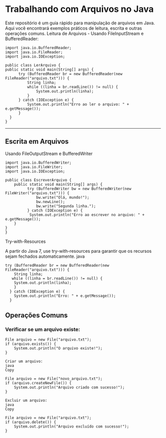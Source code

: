 # Trabalhando com Arquivos no Java

Este repositório é um guia rápido para manipulação de arquivos em Java. Aqui você encontrará exemplos práticos de leitura, escrita e outras operações comuns.
Leitura de Arquivos - Usando FileInputStream e BufferedReader:


    import java.io.BufferedReader;
    import java.io.FileReader;
    import java.io.IOException;

    public class LerArquivo {
    public static void main(String[] args) {
          try (BufferedReader br = new BufferedReader(new FileReader("arquivo.txt"))) {
              String linha;
              while ((linha = br.readLine()) != null) {
                  System.out.println(linha);
              }
          } catch (IOException e) {
              System.out.println("Erro ao ler o arquivo: " + e.getMessage());
          }
      }
    }
***
## Escrita em Arquivos
Usando FileOutputStream e BufferedWriter


    import java.io.BufferedWriter;
    import java.io.FileWriter;
    import java.io.IOException;

    public class EscreverArquivo {
        public static void main(String[] args) {
              try (BufferedWriter bw = new BufferedWriter(new FileWriter("arquivo.txt"))) {
                  bw.write("Olá, mundo!");
                  bw.newLine();
                  bw.write("Segunda linha.");
              } catch (IOException e) {
               System.out.println("Erro ao escrever no arquivo: " + e.getMessage());
        }
    }
    }

Try-with-Resources

A partir do Java 7, use try-with-resources para garantir que os recursos sejam fechados automaticamente.
java


    try (BufferedReader br = new BufferedReader(new FileReader("arquivo.txt"))) {
        String linha;
       while ((linha = br.readLine()) != null) {
        System.out.println(linha);
        }
      } catch (IOException e) {
        System.out.println("Erro: " + e.getMessage());
      }

## Operações Comuns

### Verificar se um arquivo existe:
  

    File arquivo = new File("arquivo.txt");
    if (arquivo.exists()) {
        System.out.println("O arquivo existe!");
    }

    Criar um arquivo:
    java
    Copy

    File arquivo = new File("novo_arquivo.txt");
    if (arquivo.createNewFile()) {
        System.out.println("Arquivo criado com sucesso!");
    }

    Excluir um arquivo:
    java
    Copy

    File arquivo = new File("arquivo.txt");
    if (arquivo.delete()) {
        System.out.println("Arquivo excluído com sucesso!");
    }
